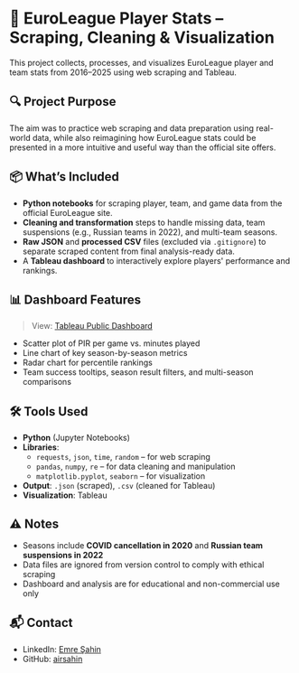 # 🏀 EuroLeague Player Stats – Scraping, Cleaning & Visualization

This project collects, processes, and visualizes EuroLeague player and team stats from 2016–2025 using web scraping and Tableau.

## 🔍 Project Purpose

The aim was to practice web scraping and data preparation using real-world data, while also reimagining how EuroLeague stats could be presented in a more intuitive and useful way than the official site offers.

## 📦 What’s Included

- **Python notebooks** for scraping player, team, and game data from the official EuroLeague site.
- **Cleaning and transformation** steps to handle missing data, team suspensions (e.g., Russian teams in 2022), and multi-team seasons.
- **Raw JSON** and **processed CSV** files (excluded via `.gitignore`) to separate scraped content from final analysis-ready data.
- A **Tableau dashboard** to interactively explore players' performance and rankings.

## 📊 Dashboard Features

> View: [Tableau Public Dashboard](https://public.tableau.com/app/profile/emre.sahin1866/viz/EuroLeaguePlayerPerformanceswithTeamSeasonandRankingComparisons/Dashboard)

- Scatter plot of PIR per game vs. minutes played
- Line chart of key season-by-season metrics
- Radar chart for percentile rankings 
- Team success tooltips, season result filters, and multi-season comparisons

## 🛠 Tools Used

- **Python** (Jupyter Notebooks)
- **Libraries**:
  - `requests`, `json`, `time`, `random` – for web scraping
  - `pandas`, `numpy`, `re` – for data cleaning and manipulation
  - `matplotlib.pyplot`, `seaborn` – for visualization
- **Output**: `.json` (scraped), `.csv` (cleaned for Tableau)
- **Visualization**: Tableau

## ⚠️ Notes

- Seasons include **COVID cancellation in 2020** and **Russian team suspensions in 2022**
- Data files are ignored from version control to comply with ethical scraping
- Dashboard and analysis are for educational and non-commercial use only

## 📬 Contact

- LinkedIn: [Emre Şahin](https://www.linkedin.com/in/emre-sahin-data/)
- GitHub: [airsahin](https://github.com/airsahin)